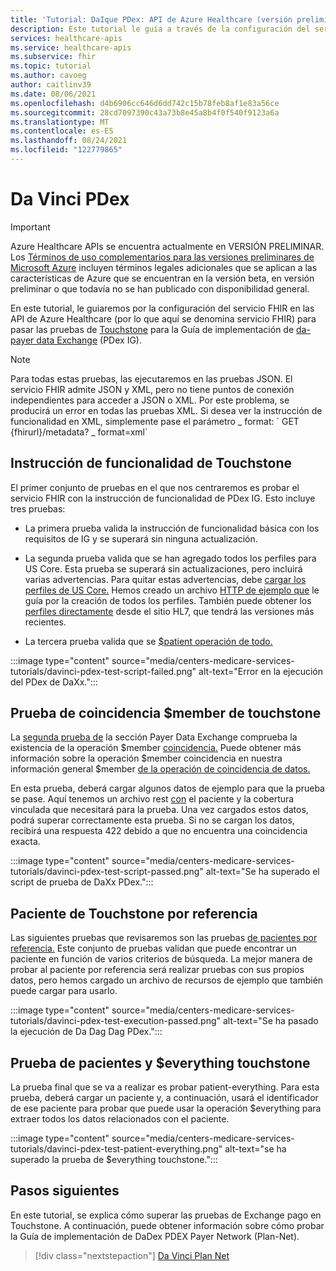 ```yaml
---
title: 'Tutorial: DaIque PDex: API de Azure Healthcare (versión preliminar)'
description: Este tutorial le guía a través de la configuración del servicio FHIR para pasar pruebas para la Guía de implementación de Da Dag Payer Data Exchange.
services: healthcare-apis
ms.service: healthcare-apis
ms.subservice: fhir
ms.topic: tutorial
ms.author: cavoeg
author: caitlinv39
ms.date: 08/06/2021
ms.openlocfilehash: d4b6906cc646d6dd742c15b78feb8af1e83a56ce
ms.sourcegitcommit: 28cd7097390c43a73b8e45a8b4f0f540f9123a6a
ms.translationtype: MT
ms.contentlocale: es-ES
ms.lasthandoff: 08/24/2021
ms.locfileid: "122779865"
---
```

# <a name="da-vinci-pdex"></a>Da Vinci PDex

> [!IMPORTANT]
> Azure Healthcare APIs se encuentra actualmente en VERSIÓN PRELIMINAR. Los [Términos de uso complementarios para las versiones preliminares de Microsoft Azure](https://azure.microsoft.com/support/legal/preview-supplemental-terms/) incluyen términos legales adicionales que se aplican a las características de Azure que se encuentran en la versión beta, en versión preliminar o que todavía no se han publicado con disponibilidad general.

En este tutorial, le guiaremos por la configuración del servicio FHIR en las API de Azure Healthcare (por lo que aquí se denomina servicio FHIR) para pasar las pruebas de [Touchstone](https://touchstone.aegis.net/touchstone/) para la Guía de implementación de [da-payer data Exchange](http://hl7.org/fhir/us/davinci-pdex/toc.html) (PDex IG).

> [!NOTE]
> Para todas estas pruebas, las ejecutaremos en las pruebas JSON. El servicio FHIR admite JSON y XML, pero no tiene puntos de conexión independientes para acceder a JSON o XML. Por este problema, se producirá un error en todas las pruebas XML. Si desea ver la instrucción de funcionalidad en XML, simplemente pase el parámetro \_ format: \` GET {fhirurl}/metadata? \_ format=xml\`

## <a name="touchstone-capability-statement"></a>Instrucción de funcionalidad de Touchstone

El primer conjunto de pruebas en el que nos centraremos es probar el servicio FHIR con la instrucción de funcionalidad de PDex IG. Esto incluye tres pruebas:

* La primera prueba valida la instrucción de funcionalidad básica con los requisitos de IG y se superará sin ninguna actualización.

* La segunda prueba valida que se han agregado todos los perfiles para US Core. Esta prueba se superará sin actualizaciones, pero incluirá varias advertencias. Para quitar estas advertencias, debe [cargar los perfiles de US Core.](validation-against-profiles.md) Hemos creado un archivo [HTTP de ejemplo que](https://github.com/microsoft/fhir-server/blob/main/docs/rest/PayerDataExchange/USCore.http) le guía por la creación de todos los perfiles. También puede obtener los [perfiles directamente](http://hl7.org/fhir/us/core/STU3.1.1/profiles.html#profiles) desde el sitio HL7, que tendrá las versiones más recientes.

* La tercera prueba valida que se [$patient operación de todo.](patient-everything.md)

:::image type="content" source="media/centers-medicare-services-tutorials/davinci-pdex-test-script-failed.png" alt-text="Error en la ejecución del PDex de DaXx.":::

## <a name="touchstone-member-match-test"></a>Prueba de coincidencia $member de touchstone

La [segunda prueba de](https://touchstone.aegis.net/touchstone/testdefinitions?selectedTestGrp=/FHIRSandbox/DaVinci/FHIR4-0-1-Test/PDEX/PayerExchange/01-Member-Match&activeOnly=false&contentEntry=TEST_SCRIPTS) la sección Payer Data Exchange comprueba la existencia de la operación $member [coincidencia.](http://hl7.org/fhir/us/davinci-hrex/2020Sep/OperationDefinition-member-match.html) Puede obtener más información sobre la operación $member coincidencia en nuestra información general $member [de la operación de coincidencia de datos.](tutorial-member-match.md)

En esta prueba, deberá cargar algunos datos de ejemplo para que la prueba se pase. Aquí tenemos un archivo rest [con](https://github.com/microsoft/fhir-server/blob/main/docs/rest/PayerDataExchange/membermatch.http) el paciente y la cobertura vinculada que necesitará para la prueba. Una vez cargados estos datos, podrá superar correctamente esta prueba. Si no se cargan los datos, recibirá una respuesta 422 debido a que no encuentra una coincidencia exacta.

:::image type="content" source="media/centers-medicare-services-tutorials/davinci-pdex-test-script-passed.png" alt-text="Se ha superado el script de prueba de DaXx PDex.":::

## <a name="touchstone-patient-by-reference"></a>Paciente de Touchstone por referencia

Las siguientes pruebas que revisaremos son las pruebas [de pacientes por referencia.](https://touchstone.aegis.net/touchstone/testdefinitions?selectedTestGrp=/FHIRSandbox/DaVinci/FHIR4-0-1-Test/PDEX/PayerExchange/02-PatientByReference&activeOnly=false&contentEntry=TEST_SCRIPTS) Este conjunto de pruebas validan que puede encontrar un paciente en función de varios criterios de búsqueda. La mejor manera de probar al paciente por referencia será realizar pruebas [](https://github.com/microsoft/fhir-server/blob/main/docs/rest/PayerDataExchange/PDex_Sample_Data.http) con sus propios datos, pero hemos cargado un archivo de recursos de ejemplo que también puede cargar para usarlo.

:::image type="content" source="media/centers-medicare-services-tutorials/davinci-pdex-test-execution-passed.png" alt-text="Se ha pasado la ejecución de Da Dag Dag PDex.":::

## <a name="touchstone-patienteverything-test"></a>Prueba de pacientes y $everything touchstone

La prueba final que se va a realizar es probar patient-everything. Para esta prueba, deberá cargar un paciente y, a continuación, usará el identificador de ese paciente para probar que puede usar la operación $everything para extraer todos los datos relacionados con el paciente.

:::image type="content" source="media/centers-medicare-services-tutorials/davinci-pdex-test-patient-everything.png" alt-text="se ha superado la prueba de $everything touchstone.":::

## <a name="next-steps"></a>Pasos siguientes

En este tutorial, se explica cómo superar las pruebas de Exchange pago en Touchstone. A continuación, puede obtener información sobre cómo probar la Guía de implementación de DaDex PDEX Payer Network (Plan-Net).

>[!div class="nextstepaction"]
>[Da Vinci Plan Net](davinci-plan-net.md)  
